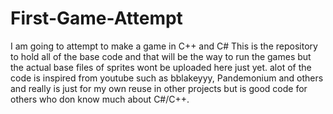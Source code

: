 # First-Game-Attempt
I am going to attempt to make a game in C++ and C#
This is the repository to hold all of the base code and that will be the way to run the games but the actual base files of sprites wont be uploaded here just yet.
alot of the code is inspired from youtube such as bblakeyyy, Pandemonium and others and really is just for my own reuse in other projects but is good code for others who don know much about C#/C++.
